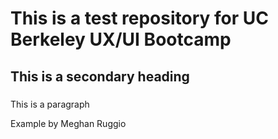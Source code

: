 # This is a test repository for UC Berkeley UX/UI Bootcamp
## This is a secondary heading
### 

This is a paragraph

Example by Meghan Ruggio
